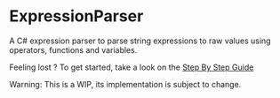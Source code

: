# ExpressionParser
A C# expression parser to parse string expressions to raw values using operators, functions and variables.

Feeling lost ? To get started, take a look on the [Step By Step Guide](https://github.com/Ardenian/ExpressionParser/wiki/Step-By-Step-Guide)

Warning: This is a WIP, its implementation is subject to change. 
